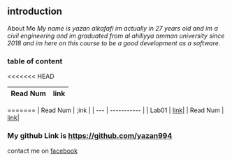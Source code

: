 ## introduction ##
About Me
*My name is yazan alkafafi im actually in 27 years old and im a civil engineering 
and im graduated from al ahlliyya amman university since 2018 
and im here on this course to be a good development as a software.*
### table of content
<<<<<<< HEAD

| Read Num | link |
|  ----------- | ----------- |
=======
| Read Num  | ;ink |
| --- | ----------- |
| Lab01  |  [link](lab01.md)|
| Read Num | [link](read01.md)|


### My github Link is https://github.com/yazan994
contact me on [facebook](https://web.facebook.com/yazan.alkafafi.3)

 